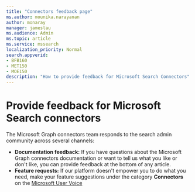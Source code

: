 ```yaml
---
title: "Connectors feedback page"
ms.author: mounika.narayanan
author: monaray
manager: jameslau
ms.audience: Admin
ms.topic: article
ms.service: mssearch
localization_priority: Normal
search.appverid:
- BFB160
- MET150
- MOE150
description: "How to provide feedback for Microsoft Search Connectors"
---
```


# Provide feedback for Microsoft Search connectors

The Microsoft Graph connectors team responds to the search admin community across several channels:

* **Documentation feedback:** If you have questions about the Microsoft Graph connectors documentation or want to tell us what you like or don't like, you can provide feedback at the bottom of any article.
* **Feature requests:** If our platform doesn't empower you to do what you need, make your feature suggestions under the category **Connectors** on the [Microsoft User Voice](https://microsoftsearch.uservoice.com/forums/926998-connectors)
